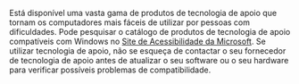 Está disponível uma vasta gama de produtos de tecnologia de apoio que tornam os computadores mais fáceis de utilizar por pessoas com dificuldades. Pode pesquisar o catálogo de produtos de tecnologia de apoio compatíveis com Windows no [Site de Acessibilidade da Microsoft](http://go.microsoft.com/fwlink/?LinkId=8431). Se utilizar tecnologia de apoio, não se esqueça de contactar o seu fornecedor de tecnologia de apoio antes de atualizar o seu software ou o seu hardware para verificar possíveis problemas de compatibilidade.

<!--HONumber=Jun16_HO4-->



